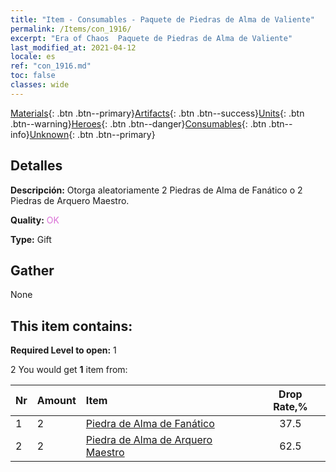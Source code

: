 ```yaml
---
title: "Item - Consumables - Paquete de Piedras de Alma de Valiente"
permalink: /Items/con_1916/
excerpt: "Era of Chaos  Paquete de Piedras de Alma de Valiente"
last_modified_at: 2021-04-12
locale: es
ref: "con_1916.md"
toc: false
classes: wide
---
```

 [Materials](/es/Items/){: .btn .btn--primary}[Artifacts](/es/Items/Artifacts/){: .btn .btn--success}[Units](/es/Items/Units/){: .btn .btn--warning}[Heroes](/es/Items/Heroes/){: .btn .btn--danger}[Consumables](/es/Items/Consumables/){: .btn .btn--info}[Unknown](/es/Items/Unknown/){: .btn .btn--primary}

## Detalles
 **Descripción:** Otorga aleatoriamente 2 Piedras de Alma de Fanático o 2 Piedras de Arquero Maestro.

 **Quality:** <span style="color: #DA70D6">OK</span>

 **Type:** Gift

## Gather

  None

## This item contains:

 **Required Level to open:** 1

 2 You would get **1** item  from:

  | Nr | Amount |     Item    | Drop Rate,% |
  |:---|:-------|:------------|:---------:|
  | 1 | 2 | [Piedra de Alma de Fanático](/es/Items/unt_286/) | 37.5 | 
  | 2 | 2 | [Piedra de Alma de Arquero Maestro](/es/Items/unt_283/) | 62.5 | 
